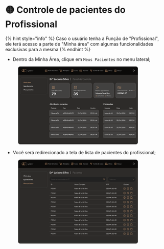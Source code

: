 # 🟡 Controle de pacientes do Profissional

{% hint style="info" %}
Caso o usuário tenha a Função de "Profissional", ele terá acesso a parte de "Minha área" com algumas funcionalidades exclusivas para a mesma
{% endhint %}

* Dentro da Minha Área, clique em `Meus Pacientes` no menu lateral;

<figure><img src="../../.gitbook/assets/Painel de Controle (1).png" alt="" width="375"><figcaption></figcaption></figure>

* Você será redirecionado a tela de lista de pacientes do profissional;

<figure><img src="../../.gitbook/assets/Pacientes (1).png" alt="" width="375"><figcaption></figcaption></figure>
